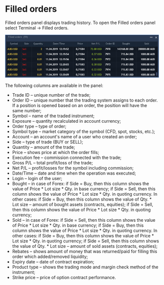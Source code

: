 # Filled orders

Filled orders panel displays trading history. To open the Filled orders panel select Terminal -&gt; Filled orders.

![](../../.gitbook/assets/3%20%2845%29.png)

The following columns are available in the panel:

* Trade ID – unique number of the trade;
* Order ID – unique number that the trading system assigns to each order. If a position is opened based on an order, the position will have the same number;
* Symbol – name of the traded instrument;
* Exposure – quantity recalculated in account currency;
* Order type – type of order;
* Symbol type – market category of the symbol \(CFD, spot, stocks, etc.\);
* Account – an account's name of a user who created an order;
* Side – type of trade \(BUY or SELL\);
* Quantity – amount of the trade;
* Price – shows price at which the order fills;
* Execution fee – commission connected with the trade;
* Gross P/L – total profit/loss of the trade;
* Net P/L – profit/losses for the symbol including commission;
* Date/Time – date and time when the operation was executed;
* Login – login of the user;
* Bought – in case of Forex: if Side = Buy, then this column shows the value of Price \* Lot size \* Qty. in base currency; if Side = Sell, then this column shows the value of Price \* Lot size \* Qty. in quoting currency. In other cases: if Side = Buy, then this column shows the value of Qty. \* Lot size – amount of bought assets \(contracts, equities\); if Side = Sell, then this column shows the value of Price \* Lot size \* Qty. in quoting currency;
* Sold – in case of Forex: if Side = Sell, then this column shows the value of Price \* Lot size \* Qty. in base currency; if Side = Buy, then this column shows the value of Price \* Lot size \* Qty. in quoting currency. In other cases: if Side = Buy, then this column shows the value of Price \* Lot size \* Qty. in quoting currency; if Side = Sell, then this column shows the value of Qty. \* Lot size – amount of sold assets \(contracts, equities\);
* Rebates – shows amount of money that was returned/paid for filling this order which added/removed liquidity;
* Expiry date – date of contract expiration;
* Product type – shows the trading mode and margin check method of the instrument;
* Strike price – price of option contract performance.


